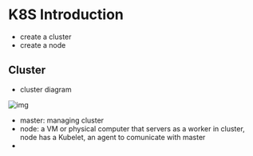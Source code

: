 # K8S Introduction

- create a cluster
- create a node

## Cluster

- cluster diagram

![img](https://d33wubrfki0l68.cloudfront.net/99d9808dcbf2880a996ed50d308a186b5900cec9/40b94/docs/tutorials/kubernetes-basics/public/images/module_01_cluster.svg)

* master: managing cluster
* node: a VM or physical computer that servers as a worker in cluster, node has a Kubelet, an agent to comunicate with master 
* 